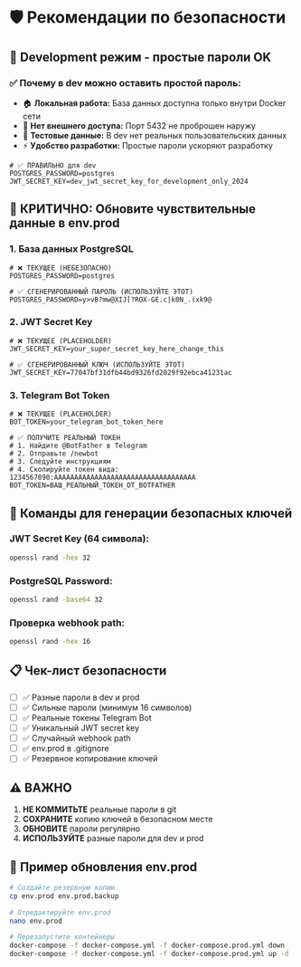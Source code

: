 # 🛡️ Рекомендации по безопасности

## 🔧 Development режим - простые пароли OK

### ✅ Почему в dev можно оставить простой пароль:
- 🏠 **Локальная работа:** База данных доступна только внутри Docker сети
- 🚫 **Нет внешнего доступа:** Порт 5432 не проброшен наружу
- 🧪 **Тестовые данные:** В dev нет реальных пользовательских данных
- ⚡ **Удобство разработки:** Простые пароли ускоряют разработку

```env
# ✅ ПРАВИЛЬНО для dev
POSTGRES_PASSWORD=postgres
JWT_SECRET_KEY=dev_jwt_secret_key_for_development_only_2024
```

## 🚨 КРИТИЧНО: Обновите чувствительные данные в env.prod

### 1. База данных PostgreSQL
```env
# ❌ ТЕКУЩЕЕ (НЕБЕЗОПАСНО)
POSTGRES_PASSWORD=postgres

# ✅ СГЕНЕРИРОВАННЫЙ ПАРОЛЬ (ИСПОЛЬЗУЙТЕ ЭТОТ)
POSTGRES_PASSWORD=y>vB?mw@XIJ[?ROX-GE.c|k0N_.(xk9@
```

### 2. JWT Secret Key
```env
# ❌ ТЕКУЩЕЕ (PLACEHOLDER)
JWT_SECRET_KEY=your_super_secret_key_here_change_this

# ✅ СГЕНЕРИРОВАННЫЙ КЛЮЧ (ИСПОЛЬЗУЙТЕ ЭТОТ)
JWT_SECRET_KEY=77047bf31dfb44bd9326fd2029f92ebca41231ac
```

### 3. Telegram Bot Token
```env
# ❌ ТЕКУЩЕЕ (PLACEHOLDER)
BOT_TOKEN=your_telegram_bot_token_here

# ✅ ПОЛУЧИТЕ РЕАЛЬНЫЙ ТОКЕН
# 1. Найдите @BotFather в Telegram
# 2. Отправьте /newbot
# 3. Следуйте инструкциям
# 4. Скопируйте токен вида: 1234567890:AAAAAAAAAAAAAAAAAAAAAAAAAAAAAAAAAAA
BOT_TOKEN=ВАШ_РЕАЛЬНЫЙ_ТОКЕН_ОТ_BOTFATHER
```

## 🔐 Команды для генерации безопасных ключей

### JWT Secret Key (64 символа):
```bash
openssl rand -hex 32
```

### PostgreSQL Password:
```bash
openssl rand -base64 32
```

### Проверка webhook path:
```bash
openssl rand -hex 16
```

## 📋 Чек-лист безопасности

- [ ] ✅ Разные пароли в dev и prod
- [ ] ✅ Сильные пароли (минимум 16 символов)
- [ ] ✅ Реальные токены Telegram Bot
- [ ] ✅ Уникальный JWT secret key
- [ ] ✅ Случайный webhook path
- [ ] ✅ env.prod в .gitignore
- [ ] ✅ Резервное копирование ключей

## ⚠️ ВАЖНО

1. **НЕ КОММИТЬТЕ** реальные пароли в git
2. **СОХРАНИТЕ** копию ключей в безопасном месте
3. **ОБНОВИТЕ** пароли регулярно
4. **ИСПОЛЬЗУЙТЕ** разные пароли для dev и prod

## 🔄 Пример обновления env.prod

```bash
# Создайте резервную копию
cp env.prod env.prod.backup

# Отредактируйте env.prod
nano env.prod

# Перезапустите контейнеры
docker-compose -f docker-compose.yml -f docker-compose.prod.yml down
docker-compose -f docker-compose.yml -f docker-compose.prod.yml up -d
``` 
